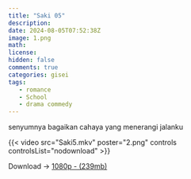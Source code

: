 ```yaml
---
title: "Saki 05"
description: 
date: 2024-08-05T07:52:38Z
image: 1.png
math: 
license: 
hidden: false
comments: true
categories: gisei
tags: 
   - romance
   - School
   - drama commedy
---
```


senyumnya bagaikan cahaya yang menerangi jalanku

{{< video src="Saki5.mkv" poster="2.png" controls controlsList="nodownload" >}}



Download -> [1080p - (239mb)](https://drive.google.com/file/d/1wgFyBiqAa0wgeNq3GZnzFgA0wJpFp7PN/view?usp=sharing)
